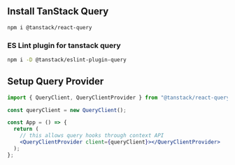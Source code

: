 ## Install TanStack Query

```bash
npm i @tanstack/react-query
```

### ES Lint plugin for tanstack query

```bash
npm i -D @tanstack/eslint-plugin-query
```

## Setup Query Provider

```jsx
import { QueryClient, QueryClientProvider } from "@tanstack/react-query";

const queryClient = new QueryClient();

const App = () => {
  return (
    // this allows query hooks through context API
    <QueryClientProvider client={queryClient}></QueryClientProvider>
  );
};
```
